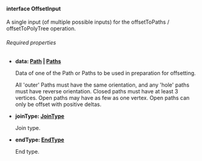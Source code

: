 #### interface OffsetInput

A single input (of multiple possible inputs) for the offsetToPaths / offsetToPolyTree operation.

###### Required properties

* **data: [Path](../shared/Path.md) | [Paths](../shared/Paths.md)**

    Data of one of the Path or Paths to be used in preparation for offsetting.
    
    All 'outer' Paths must have the same orientation, and any 'hole' paths must have reverse orientation. Closed paths must have at least 3 vertices.
    Open paths may have as few as one vertex. Open paths can only be offset with positive deltas.

* **joinType: [JoinType](./JoinType.md)**

    Join type.

* **endType: [EndType](./EndType.md)**

    End type.
